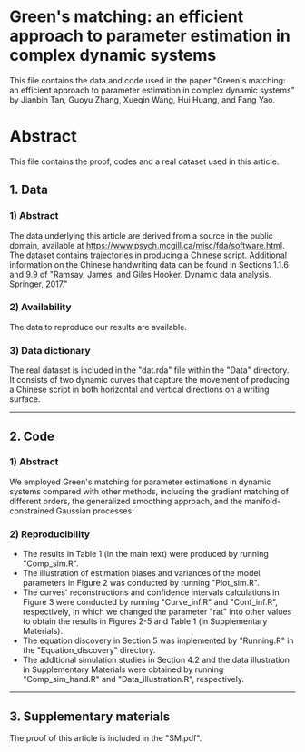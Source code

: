 # Green's matching: an efficient approach to parameter estimation in complex dynamic systems

This file contains the data and code used in the paper "Green's matching: an efficient approach to parameter estimation in complex dynamic systems" by Jianbin Tan, Guoyu Zhang, Xueqin Wang, Hui Huang, and Fang Yao.

# Abstract
This file contains the proof, codes and a real dataset used in this article. 

## 1. Data
### 1) Abstract

The data underlying this article are derived from a source in the public domain, available at https://www.psych.mcgill.ca/misc/fda/software.html. The dataset contains trajectories in producing a Chinese script. Additional information on the Chinese handwriting data can be found in Sections 1.1.6 and 9.9 of "Ramsay, James, and Giles Hooker. Dynamic data analysis. Springer, 2017."

### 2) Availability
The data to reproduce our results are available.

### 3) Data dictionary
The real dataset is included in the "dat.rda" file within the "Data" directory. It consists of two dynamic curves that capture the movement of producing a Chinese script in both horizontal and vertical directions on a writing surface.

----
## 2. Code
### 1) Abstract
We employed Green's matching for parameter estimations in dynamic systems compared with other methods, including the gradient matching of different orders, the generalized smoothing approach, and the manifold-constrained Gaussian processes.

### 2) Reproducibility
- The results in Table 1 (in the main text) were produced by running "Comp_sim.R".
- The illustration of estimation biases and variances of the model parameters in Figure 2 was conducted by running "Plot_sim.R".
- The curves' reconstructions and confidence intervals calculations in Figure 3 were conducted by running "Curve_inf.R" and "Conf_inf.R", respectively, in which we changed the parameter "rat" into other values to obtain the results in Figures 2-5 and Table 1 (in Supplementary Materials).
- The equation discovery in Section 5 was implemented by "Running.R" in the "Equation_discovery" directory.
- The additional simulation studies in Section 4.2 and the data illustration in Supplementary Materials were obtained by running "Comp_sim_hand.R" and "Data_illustration.R", respectively.

----
## 3. Supplementary materials
The proof of this article is included in the "SM.pdf".

